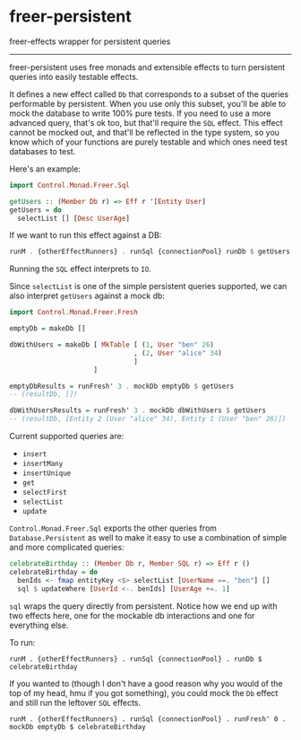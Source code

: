 # freer-persistent
freer-effects wrapper for persistent queries

-----

freer-persistent uses free monads and extensible effects to turn persistent queries into easily testable effects.

It defines a new effect called `Db` that corresponds to a subset of the queries performable by persistent.
When you use only this subset, you'll be able to mock the database to write 100% pure tests. 
If you need to use a more advanced query, that's ok too, but that'll require the `SQL` effect.
This effect cannot be mocked out, and that'll be reflected in the type system, so you know which of your functions
are purely testable and which ones need test databases to test. 


Here's an example:

```haskell
import Control.Monad.Freer.Sql

getUsers :: (Member Db r) => Eff r '[Entity User]
getUsers = do
  selectList [] [Desc UserAge]
```

If we want to run this effect against a DB:

```haskell
runM . {otherEffectRunners} . runSql {connectionPool} runDb $ getUsers
```

Running the `SQL` effect interprets to `IO`.

Since `selectList` is one of the simple persistent queries supported, we can also interpret `getUsers` against a mock db:

```haskell
import Control.Monad.Freer.Fresh

emptyDb = makeDb []

dbWithUsers = makeDb [ MkTable [ (1, User "ben" 26)
                               , (2, User "alice" 34)
                               ]
                     ]

emptyDbResults = runFresh' 3 . mockDb emptyDb $ getUsers
-- (resultDb, [])

dbWithUsersResults = runFresh' 3 . mockDb dbWithUsers $ getUsers
-- (resultDb, [Entity 2 (User "alice" 34), Entity 1 (User "ben" 26)])
```

Current supported queries are:

* `insert`
* `insertMany`
* `insertUnique`
* `get`
* `selectFirst`
* `selectList`
* `update`

`Control.Monad.Freer.Sql` exports the other queries from `Database.Persistent` as well
to make it easy to use a combination of simple and more complicated queries:

```haskell
celebrateBirthday :: (Member Db r, Member SQL r) => Eff r () 
celebrateBirthday = do
  benIds <- fmap entityKey <$> selectList [UserName ==. "ben"] []
  sql $ updateWhere [UserId <-. benIds] [UserAge +=. 1]
```

`sql` wraps the query directly from persistent. Notice how we end up with two effects here, one for the mockable db interactions and one for everything else. 

To run:

`runM . {otherEffectRunners} . runSql {connectionPool} . runDb $ celebrateBirthday`

If you wanted to (though I don't have a good reason why you would of the top of my head, hmu if you got something), you could mock the `Db` effect and still run the leftover `SQL` effects.

`runM . {otherEffectRunners} . runSql {connectionPool} . runFresh' 0 . mockDb emptyDb $ celebrateBirthday`
